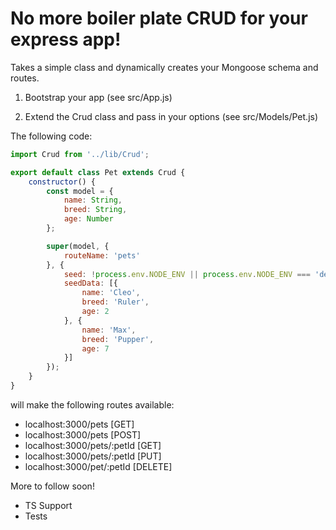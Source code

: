 
 # No more boiler plate CRUD for your express app!

Takes a simple class and dynamically creates your Mongoose schema and routes.

1. Bootstrap your app (see src/App.js)

2. Extend the Crud class and pass in your options (see src/Models/Pet.js)

The following code: 

```javascript
import Crud from '../lib/Crud';

export default class Pet extends Crud {
    constructor() {
        const model = {
            name: String,
            breed: String,
            age: Number
        };

        super(model, {
            routeName: 'pets'
        }, {
            seed: !process.env.NODE_ENV || process.env.NODE_ENV === 'development',
            seedData: [{
                name: 'Cleo',
                breed: 'Ruler',
                age: 2
            }, {
                name: 'Max',
                breed: 'Pupper',
                age: 7
            }]
        });
    }
}
```

will make the following routes available:
- localhost:3000/pets [GET]
- localhost:3000/pets [POST]
- localhost:3000/pets/:petId [GET]
- localhost:3000/pets/:petId [PUT]
- localhost:3000/pet/:petId [DELETE]

More to follow soon!
- TS Support
- Tests